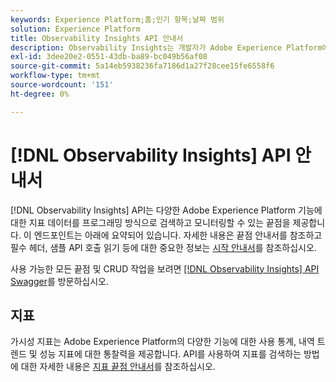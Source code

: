 ```yaml
---
keywords: Experience Platform;홈;인기 항목;날짜 범위
solution: Experience Platform
title: Observability Insights API 안내서
description: Observability Insights는 개발자가 Adobe Experience Platform에서 주요 가시성 지표를 노출할 수 있도록 하는 RESTful API입니다. 이러한 지표는 플랫폼 사용 통계, 플랫폼 서비스에 대한 상태 점검, 내역 트렌드 및 다양한 플랫폼 기능에 대한 성능 지표에 대한 통찰력을 제공합니다.
exl-id: 3dee20e2-0551-43db-ba89-bc049b56af08
source-git-commit: 5a14eb5938236fa7186d1a27f28cee15fe6558f6
workflow-type: tm+mt
source-wordcount: '151'
ht-degree: 0%

---
```


# [!DNL Observability Insights] API 안내서

[!DNL Observability Insights] API는 다양한 Adobe Experience Platform 기능에 대한 지표 데이터를 프로그래밍 방식으로 검색하고 모니터링할 수 있는 끝점을 제공합니다. 이 엔드포인트는 아래에 요약되어 있습니다. 자세한 내용은 끝점 안내서를 참조하고 필수 헤더, 샘플 API 호출 읽기 등에 대한 중요한 정보는 [시작 안내서](./getting-started.md)를 참조하십시오.

사용 가능한 모든 끝점 및 CRUD 작업을 보려면 [[!DNL Observability Insights] API Swagger](https://www.adobe.io/experience-platform-apis/references/observability-insights/)를 방문하십시오.

## 지표

가시성 지표는 Adobe Experience Platform의 다양한 기능에 대한 사용 통계, 내역 트렌드 및 성능 지표에 대한 통찰력을 제공합니다. API를 사용하여 지표를 검색하는 방법에 대한 자세한 내용은 [지표 끝점 안내서](./metrics.md)를 참조하십시오.
